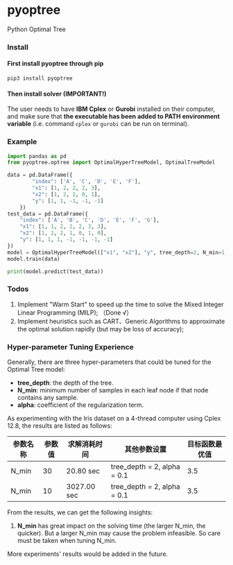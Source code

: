 # pyoptree
Python Optimal Tree

### Install 
#### First install pyoptree through pip
```
pip3 install pyoptree
```

#### Then install solver (IMPORTANT!) 
The user needs to have **IBM Cplex** or **Gurobi** installed on their computer, and make sure that **the executable has been added to PATH environment variable** (i.e. command `cplex` or `gurobi` can be run on terminal). 

### Example 
```python
import pandas as pd
from pyoptree.optree import OptimalHyperTreeModel, OptimalTreeModel

data = pd.DataFrame({
        "index": ['A', 'C', 'D', 'E', 'F'],
        "x1": [1, 2, 2, 2, 3],
        "x2": [1, 2, 1, 0, 1],
        "y": [1, 1, -1, -1, -1]
    })
test_data = pd.DataFrame({
    "index": ['A', 'B', 'C', 'D', 'E', 'F', 'G'],
    "x1": [1, 1, 2, 2, 2, 3, 3],
    "x2": [1, 2, 2, 1, 0, 1, 0],
    "y": [1, 1, 1, -1, -1, -1, -1]
})
model = OptimalHyperTreeModel(["x1", "x2"], "y", tree_depth=2, N_min=1, alpha=0.1, solver_name="cplex")
model.train(data)

print(model.predict(test_data))
```

### Todos 
1. Implement "Warm Start" to speed up the time to solve the Mixed Integer Linear Programming (MILP); （Done √）
2. Implement heuristics such as CART、Generic Algorithms to approximate the optimal solution rapidly (but may be loss of accuracy);

### Hyper-parameter Tuning Experience 
Generally, there are three hyper-parameters that could be tuned for the Optimal Tree model: 
- **tree_depth**: the depth of the tree. 
- **N_min**: minimum number of samples in each leaf node if that node contains any sample. 
- **alpha**: coefficient of the regularization term. 

As experimenting with the Iris dataset on a 4-thread computer using Cplex 12.8, the results are listed as follows: 

| 参数名称 | 参数值 | 求解消耗时间 | 其他参数设置 | 目标函数最优值 |
| ------ | ------ | ------ |  ------  | ------ |
| N_min | 30 | 20.80 sec | tree_depth = 2, alpha = 0.1   | 3.5 | 
| N_min | 10 | 3027.00 sec |  tree_depth = 2, alpha = 0.1  | 3.5 | 

From the results, we can get the following insights: 
1. **N_min** has great impact on the solving time (the larger N_min, the quicker). But a larger N_min may cause the problem
 infeasible. So care must be taken when tuning N_min. 

More experiments' results would be added in the future. 